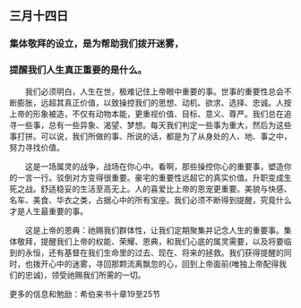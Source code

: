 ## 三月十四日

### 集体敬拜的设立，是为帮助我们拨开迷雾，

### 提醒我们人生真正重要的是什么。

&emsp;&emsp;我们必须明白，人生在世，极难记住上帝眼中重要的事。世事的重要性总会不断膨胀，远超其真正价值，以致操控我们的思想、动机、欲求、选择、忠诚。人按上帝的形象被造，不仅有动物本能，更重视价值、目标、意义、尊严。我们总在追寻一些事，总有一些异象、渴望、梦想。每天我们判定一些事为重大，然后为这些事打拼。可以说，我们所做的事、所说的话，都是为了从身处的人、地、事之中，努力寻找价值。

&emsp;&emsp;这是一场属灵的战争，战场在你心中。看啊，那些操控你心的重要事，塑造你的一言一行。驳倒对方变得很重要。豪宅的重要性远超它的真实价值。升职变成生死之战。舒适稳妥的生活至高无上。人的喜爱比上帝的恩宠更重要。美貌与快感、名车、美食、华衣之类，占据心中的所有宝座。我们必须不断得到提醒，究竟什么才是人生最重要的事。

&emsp;&emsp;这是上帝的恩典：祂赐我们群体性，让我们定期聚集并记念人生的重要事。集体敬拜，提醒我们上帝的权能、荣耀、恩典，和我们心底的属灵需要，以及将要临到的永恒，还有基督在我们生命里的过去、现在、将来的拯救。我们获得提醒的同时，也拨开心中的迷雾，寻回那颗流离飘忽的心，回到上帝面前(唯独上帝配得我们的忠诚)，领受祂赐我们所需的一切。

更多的信息和勉励：希伯来书十章19至25节
